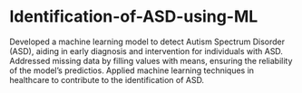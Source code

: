 # Identification-of-ASD-using-ML
Developed a machine learning model to detect Autism Spectrum Disorder (ASD), aiding  in early diagnosis and intervention for individuals with ASD. Addressed missing data by filling values with means, ensuring the reliability of the model’s  predictios. Applied machine learning techniques in healthcare to contribute to the identification of ASD.

